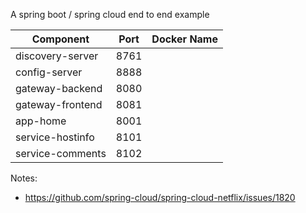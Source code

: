 A spring boot / spring cloud end to end example


|Component|Port|Docker Name|
|---|---|---|
|discovery-server|8761||
|config-server|8888||
|gateway-backend|8080||
|gateway-frontend|8081||
|app-home|8001||
|service-hostinfo|8101||
|service-comments|8102||


Notes:
- https://github.com/spring-cloud/spring-cloud-netflix/issues/1820
